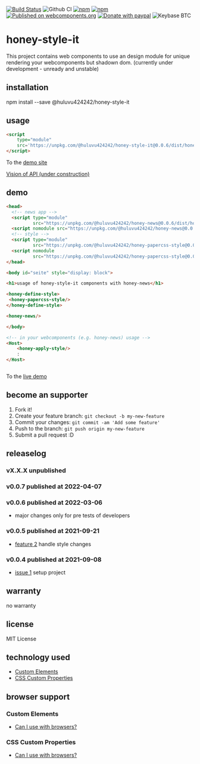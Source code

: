 [![Build Status](https://app.travis-ci.com/Huluvu424242/honey-style-it.svg?branch=master)](https://app.travis-ci.com/Huluvu424242/honey-style-it)
![Github CI](https://github.com/Huluvu424242/honey-style-it/workflows/Github%20CI/badge.svg)
[![npm](https://img.shields.io/npm/v/@huluvu424242/honey-style-it.svg)](https://www.npmjs.com/package/@huluvu424242/honey-style-it)
[![npm](https://img.shields.io/npm/dm/@huluvu424242/honey-style-it.svg)](https://www.npmjs.com/package/@huluvu424242/honey-style-it)
[![Published on webcomponents.org](https://img.shields.io/badge/webcomponents.org-published-blue.svg)](https://www.webcomponents.org/element/@huluvu424242/honey-style-it)
[![Donate with paypal](https://img.shields.io/badge/paypal-donate-yellow.svg)](https://paypal.me/huluvu424242)
![Keybase BTC](https://img.shields.io/keybase/btc/huluvu424242)
# honey-style-it 
This project contains web components to use an design module for unique rendering your webcomponents but shadown dom. 
(currently under development - unready and unstable)

## installation

npm install --save @huluvu424242/honey-style-it

## usage

```html
<script 
    type="module" 
    src='https://unpkg.com/@huluvu424242/honey-style-it@0.0.6/dist/honey-style-it/honey-style-it.esm.js'>
</script>
```
To the [demo site](https://huluvu424242.github.io/honey-style-it/index.html)

[Vision of API (under construction)](src/components/honey-style-it/readme.md)

## demo

<!--
```
<custom-element-demo>
  <template>
    <link rel="import" href="docs/index.html">
    <next-code-block></next-code-block>
  </template>
</custom-element-demo>
```
-->
```html
<head>
  <!-- news app -->
  <script type="module"
          src="https://unpkg.com/@huluvu424242/honey-news@0.0.6/dist/honey-news/honey-news.esm.js"></script>
  <script nomodule src="https://unpkg.com/@huluvu424242/honey-news@0.0.6/dist/cjs/honey-news.cjs.js"></script>
  <!-- style -->
  <script type="module"
          src="https://unpkg.com/@huluvu424242/honey-papercss-style@0.0.1/dist/honey-papercss-style/honey-papercss-style.esm.js"></script>
  <script nomodule
          src="https://unpkg.com/@huluvu424242/honey-papercss-style@0.0.1/dist/cjs/honey-papercss-style.cjs.js"></script>
</head>

<body id="seite" style="display: block">

<h1>usage of honey-style-it components with honey-news</h1>

<honey-define-style>
 <honey-papercss-style/>
</honey-define-style>

<honey-news/>

</body>

<!-- in your webcomponents (e.g. honey-news) usage -->
<Host>
    <honey-apply-style/>
    :
</Host>



```
To the [live demo](https://huluvu424242.github.io/honey-style-it/index.html)

## become an supporter

1. Fork it!
2. Create your feature branch: `git checkout -b my-new-feature`
3. Commit your changes: `git commit -am 'Add some feature'`
4. Push to the branch: `git push origin my-new-feature`
5. Submit a pull request :D

## releaselog

### vX.X.X unpublished

### v0.0.7 published at 2022-04-07
### v0.0.6 published at 2022-03-06

* major changes only for pre tests of developers

### v0.0.5 published at 2021-09-21

* [feature 2](https://github.com/Huluvu424242/honey-style-it/projects/2#card-68396844) handle style changes


### v0.0.4 published at 2021-09-08

* [issue 1](https://github.com/Huluvu424242/honey-style-it/issues/1) setup project

## warranty

no warranty

## license 

MIT License

## technology used

* [Custom Elements](https://developer.mozilla.org/en-US/docs/Web/API/Window/customElements)
* [CSS Custom Properties](https://developer.mozilla.org/en-US/docs/Web/CSS/Using_CSS_custom_properties)


## browser support

### Custom Elements

* [Can I use with browsers?](https://caniuse.com/#feat=mdn-api_window_customelements)

### CSS Custom Properties

* [Can I use with browsers?](https://caniuse.com/#search=css%20custom%20properties)

